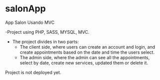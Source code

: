 # salonApp
App Salon Usando MVC

-Project using PHP, SASS, MYSQL, MVC.

- The project divides in two parts:
  * The client side, where users can create an account and login, and create appointments based on the date and time the users select.
  * The admin side, where the admin can see all the appointments, select by date, create new services, updated them or delete it.
  
 Project is not deployed yet.
